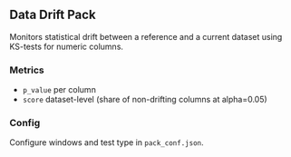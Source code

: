 ## Data Drift Pack

Monitors statistical drift between a reference and a current dataset using KS-tests for numeric columns.

### Metrics
- `p_value` per column
- `score` dataset-level (share of non-drifting columns at alpha=0.05)

### Config
Configure windows and test type in `pack_conf.json`.


